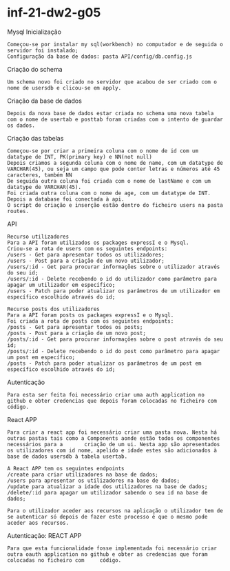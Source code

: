 # inf-21-dw2-g05

Mysql
Inicialização

    Começou-se por instalar my sql(workbench) no computador e de seguida o servidor foi instalado;
    Configuração da base de dados: pasta API/config/db.config.js

Criação do schema

    Um schema novo foi criado no servidor que acabou de ser criado com o nome de usersdb e clicou-se em apply.

Criação da base de dados

    Depois da nova base de dados estar criada no schema uma nova tabela com o nome de usertab e posttab foram criadas com o intento de guardar os dados.

Criação das tabelas

    Começou-se por criar a primeira coluna com o nome de id com um datatype de INT, PK(primary key) e NN(not null)
    Depois criamos a segunda coluna com o nome de name, com um datatype de VARCHAR(45), ou seja um campo que pode conter letras e números até 45 caracteres, também NN
    De seguida outra coluna foi criada com o nome de lastName e com um datatype de VARCHAR(45).
    Foi criada outra coluna com o nome de age, com um datatype de INT.  
    Depois a database foi conectada à api.
    O script de criação e inserção estão dentro do ficheiro users na pasta routes.


API

    Recurso utilizadores
    Para a API foram utilizados os packages expressI e o Mysql.
    Criou-se a rota de users com os seguintes endpoints:
    /users - Get para apresentar todos os utilizadores;
    /users - Post para a criação de um novo utilizador;
    /users/:id - Get para procurar informações sobre o utilizador através do seu id;
    /users/:id - Delete recebendo o id do utilizador como parâmetro para apagar um utilizador em específico;
    /users - Patch para poder atualizar os parâmetros de um utilizador em específico escolhido através do id;
    
    Recurso posts dos utilizadores
    Para a API foram posts os packages expressI e o Mysql.
    Foi criada a rota de posts com os seguintes endpoints:
    /posts - Get para apresentar todos os posts;
    /posts - Post para a criação de um novo post;
    /posts/:id - Get para procurar informações sobre o post através do seu id;
    /posts/:id - Delete recebendo o id do post como parâmetro para apagar um post em específico;
    /posts - Patch para poder atualizar os parâmetros de um post em específico escolhido através do id;
    
    
Autenticação

    Para esta ser feita foi necessário criar uma auth application no github e obter credencias que depois foram colocadas no ficheiro com código.

React APP

    Para criar a react app foi necessário criar uma pasta nova. Nesta há outras pastas tais como a Components aonde estão todos os componentes necessários para a       criação de um ui. Nesta app são apresentados os utilizadores com id nome, apelido e idade estes são adicionados à base de dados usersdb à tabela usertab.
    
    A React APP tem os seguintes endpoints
    /create para criar utilizadores na base de dados;
    /users para apresentar os utilizadores na base de dados;
    /update para atualizar a idade dos utilizadores na base de dados;
    /delete/:id para apagar um utilizador sabendo o seu id na base de dados;
    
    Para o utilizador aceder aos recursos na aplicação o utilizador tem de se autenticar só depois de fazer este processo é que o mesmo pode aceder aos recursos.
    
Autenticação: REACT APP 

    Para que esta funcionalidade fosse implementada foi necessário criar outra oauth application no github e obter as credencias que foram colocadas no ficheiro com     código.
